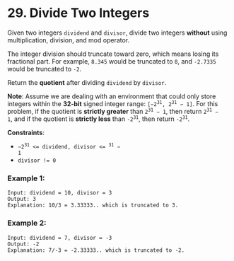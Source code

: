 # 29. Divide Two Integers

Given two integers `dividend` and `divisor`, divide two integers **without** using multiplication, division, and mod operator.

The integer division should truncate toward zero, which means losing its fractional part. For example, `8.345` would be truncated to `8`, and `-2.7335` would be truncated to `-2`.

Return the **quotient** after dividing `dividend` by `divisor`.

**Note**: Assume we are dealing with an environment that could only store integers within the **32-bit** signed integer range: <code>[−2<sup>31</sup>, 2<sup>31</sup> − 1]</code>. For this problem, if the quotient is **strictly greater** than <code>2<sup>31</sup> − 1</code>, then return <code>2<sup>31</sup> − 1</code>, and if the quotient is **strictly less** than <code>-2<sup>31</sup></code>, then return <code>-2<sup>31</sup></code>.

 
**Constraints**:
- <code>−2<sup>31</sup> <= dividend, divisor <= <sup>31</sup> − 1</code>
- `divisor != 0`

### Example 1:
```
Input: dividend = 10, divisor = 3
Output: 3
Explanation: 10/3 = 3.33333.. which is truncated to 3.
```

### Example 2:
```
Input: dividend = 7, divisor = -3
Output: -2
Explanation: 7/-3 = -2.33333.. which is truncated to -2.
```
